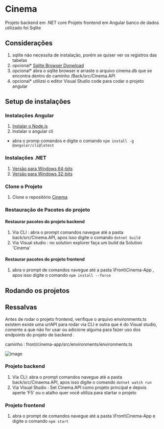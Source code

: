 # Cinema

Projeto backend em .NET core
Projeto frontend em Angular
banco de dados utilizado foi Sqlite

## Considerações
1. sqlite não necessita de instalação, porém se quiser ver os registros das tabelas
1. opcional* [Sqlite Browser Donwload](https://sqlitebrowser.org/dl/)
2. opcional* abra o sqlite browser e arraste o arquivo cinema.db que se encontra dentro do caminho /Back/src/Cinema.API
3. opcional* utilizei o editor Visual Studio code para codar o projeto angular 


## Setup de instalações

### Instalações Angular
1. [Instalar o Node.js](https://nodejs.org/)
2. Instalar o angular cli 
 - abra o promp comandos e digite o comando ```npm install -g @angular/cli@latest```

### Instalações .NET
1. [Versão para Windows 64-bits](https://dotnet.microsoft.com/en-us/download/dotnet/thank-you/sdk-5.0.102-windows-x64-installer)
2. [Versão para Windows 32-bits](https://dotnet.microsoft.com/en-us/download/dotnet/thank-you/sdk-5.0.214-windows-x86-installer)

### Clone o Projeto
1. Clone o repositório [Cinema](https://github.com/LeonardoHenriq/Cinema)

### Restauração de Pacotes do projeto

#### Restaurar pacotes do projeto backend
1. Via CLI : abra o prompt comandos navegue até a pasta back/src/Cinema.API, apos isso digite o comando ```dotnet build```
2. Via Visual studio : no solution explorer faça um build da Solution 'Cinema'

#### Restaurar pacotes do projeto frontend
1. abra o prompt de comandos navegue até a pasta \Front\Cinema-App , apos isso digite o comando ```npm install --force```

## Rodando os projetos

## Ressalvas
Antes de rodar o projeto frontend, verifique o arquivo environments.ts existem existe uma urlAPI para rodar via CLI e outra que é do Visual studio,
comente a que não for usar ou adicione alguma para fazer uso dos endpoints do projeto de backend .

caminho : front/cinema-app/src/environments/environments.ts


![image](https://user-images.githubusercontent.com/44528586/203283281-b912f778-07d8-4631-8e83-a090d899650f.png)


### Projeto backend
1. Via CLI: abra o prompt comandos navegue até a pasta back/src/Cinaema.API, apos isso digite o comando ```dotnet watch run```
2. Via Visual Studio : Set Cinema.API como projeto principal e depois aperte 'F5' ou o atalho quer você utiliza para startar o projeto 

### Projeto frontend
1. abra o prompt de comandos navegue até a pasta \Front\Cinema-App e digite o comando ```npm start```
